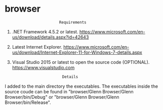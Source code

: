 # browser
                            Requirements
1. .NET Framework 4.5.2 or latest.
https://www.microsoft.com/en-us/download/details.aspx?id=42643
2. Latest Internet Explorer.
https://www.microsoft.com/en-us/download/Internet-Explorer-11-for-Windows-7-details.aspx
3. Visual Studio 2015 or latest to open the source code (OPTIONAL).
https://www.visualstudio.com
                           
                            
                             Details
I added to the main directory the executables. The executables inside 
the source coude can be found in "browser/Glenn Browser/Glenn Browser/bin/Debug"
or "browser/Glenn Browser/Glenn Browser/bin/Release".
                   